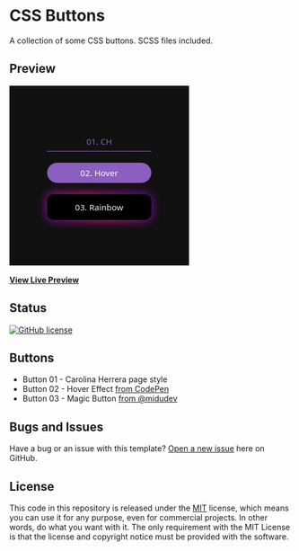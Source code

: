 # CSS Buttons

A collection of some CSS buttons. SCSS files included.

## Preview

[![Screenshot](screenshot.png "Screenshot")](https://css-buttons-rolodoom.netlify.app/)

**[View Live Preview](https://css-buttons-rolodoom.netlify.app/)**

## Status

[![GitHub license](https://img.shields.io/badge/license-MIT-blue.svg)](https://raw.githubusercontent.com/rolodoom/css-buttons/master/LICENSE)

## Buttons

- Button 01 - Carolina Herrera page style
- Button 02 - Hover Effect [from CodePen](https://codepen.io/alticreation/pen/zBZwOP)
- Button 03 - Magic Button [from @midudev](https://www.tiktok.com/@midudev/video/7168490248937229573)

## Bugs and Issues

Have a bug or an issue with this template? [Open a new issue](https://github.com/rolodoom/css-buttons/issues) here on GitHub.

## License

This code in this repository is released under the [MIT](https://raw.githubusercontent.com/rolodoom/css-buttons/master/LICENSE) license, which means you can use it for any purpose, even for commercial projects. In other words, do what you want with it. The only requirement with the MIT License is that the license and copyright notice must be provided with the software.
